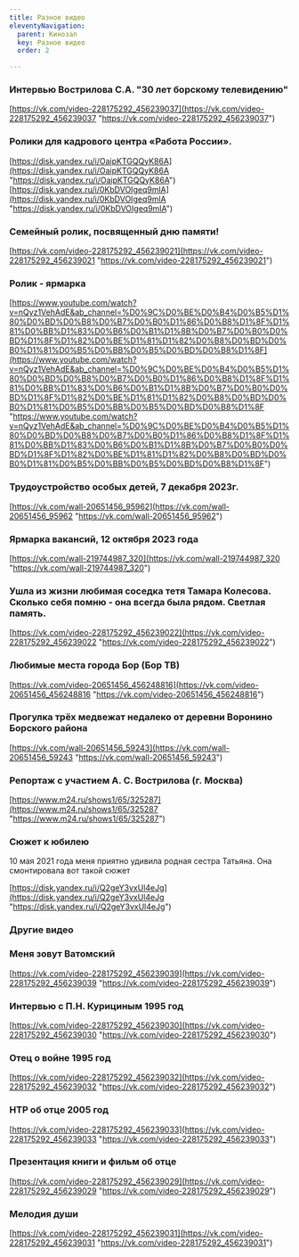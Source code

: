 ```yaml
---
title: Разное видео
eleventyNavigation:
  parent: Кинозал
  key: Разное видео
  order: 2

---
```

### Интервью Вострилова C.А. "30 лет борскому телевидению"

[https://vk.com/video-228175292_456239037](https://vk.com/video-228175292_456239037 "https://vk.com/video-228175292_456239037")

### Ролики для кадрового центра «Работа России».

[https://disk.yandex.ru/i/OaipKTGQQyK86A](https://disk.yandex.ru/i/OaipKTGQQyK86A "https://disk.yandex.ru/i/OaipKTGQQyK86A")
[https://disk.yandex.ru/i/0KbDVOIgeq9mlA](https://disk.yandex.ru/i/0KbDVOIgeq9mlA "https://disk.yandex.ru/i/0KbDVOIgeq9mlA")


### Семейный ролик, посвященный дню памяти!

<!--- [https://youtu.be/j9VvbL-2zX8](https://youtu.be/j9VvbL-2zX8 "https://youtu.be/j9VvbL-2zX8") -->
[https://vk.com/video-228175292_456239021](https://vk.com/video-228175292_456239021 "https://vk.com/video-228175292_456239021")

### Ролик - ярмарка

[https://www.youtube.com/watch?v=nQyz1VehAdE&ab_channel=%D0%9C%D0%BE%D0%B4%D0%B5%D1%80%D0%BD%D0%B8%D0%B7%D0%B0%D1%86%D0%B8%D1%8F%D1%81%D0%BB%D1%83%D0%B6%D0%B1%D1%8B%D0%B7%D0%B0%D0%BD%D1%8F%D1%82%D0%BE%D1%81%D1%82%D0%B8%D0%BD%D0%B0%D1%81%D0%B5%D0%BB%D0%B5%D0%BD%D0%B8%D1%8F](https://www.youtube.com/watch?v=nQyz1VehAdE&ab_channel=%D0%9C%D0%BE%D0%B4%D0%B5%D1%80%D0%BD%D0%B8%D0%B7%D0%B0%D1%86%D0%B8%D1%8F%D1%81%D0%BB%D1%83%D0%B6%D0%B1%D1%8B%D0%B7%D0%B0%D0%BD%D1%8F%D1%82%D0%BE%D1%81%D1%82%D0%B8%D0%BD%D0%B0%D1%81%D0%B5%D0%BB%D0%B5%D0%BD%D0%B8%D1%8F "https://www.youtube.com/watch?v=nQyz1VehAdE&ab_channel=%D0%9C%D0%BE%D0%B4%D0%B5%D1%80%D0%BD%D0%B8%D0%B7%D0%B0%D1%86%D0%B8%D1%8F%D1%81%D0%BB%D1%83%D0%B6%D0%B1%D1%8B%D0%B7%D0%B0%D0%BD%D1%8F%D1%82%D0%BE%D1%81%D1%82%D0%B8%D0%BD%D0%B0%D1%81%D0%B5%D0%BB%D0%B5%D0%BD%D0%B8%D1%8F")

### Трудоустройство особых детей, 7 декабря 2023г.

[https://vk.com/wall-20651456_95962](https://vk.com/wall-20651456_95962 "https://vk.com/wall-20651456_95962")

### Ярмарка вакансий, 12 октября 2023 года

[https://vk.com/wall-219744987_320](https://vk.com/wall-219744987_320 "https://vk.com/wall-219744987_320")

### Ушла из жизни любимая соседка тетя Тамара Колесова. Сколько себя помню - она всегда была рядом. Светлая память.

<!--- [https://youtu.be/tlyLB3u51Og](https://youtu.be/tlyLB3u51Og "https://youtu.be/tlyLB3u51Og") -->
[https://vk.com/video-228175292_456239022](https://vk.com/video-228175292_456239022 "https://vk.com/video-228175292_456239022")

### Любимые места города Бор (Бор ТВ)

[https://vk.com/video-20651456_456248816](https://vk.com/video-20651456_456248816 "https://vk.com/video-20651456_456248816")

### Прогулка трёх медвежат недалеко от деревни Воронино Борского района

[https://vk.com/wall-20651456_59243](https://vk.com/wall-20651456_59243 "https://vk.com/wall-20651456_59243")

### Репортаж с участием <nobr>А. C. Вострилова</nobr> (г. Москва)

[https://www.m24.ru/shows1/65/325287](https://www.m24.ru/shows1/65/325287 "https://www.m24.ru/shows1/65/325287")

### Сюжет к юбилею

10 мая 2021 года меня приятно удивила родная сестра Татьяна. Она смонтировала вот такой сюжет

[https://disk.yandex.ru/i/Q2geY3vxUl4eJg](https://disk.yandex.ru/i/Q2geY3vxUl4eJg "https://disk.yandex.ru/i/Q2geY3vxUl4eJg")

<!--- ### «Человек жив, пока его помнят»

Вечер памяти <nobr>А. В. Вострилова</nobr>

[https://www.youtube.com/watch?v=hWIGyjKMCJw](https://www.youtube.com/watch?v=hWIGyjKMCJw "https://www.youtube.com/watch?v=hWIGyjKMCJw")-->

### Другие видео

### Меня зовут Ватомский

[https://vk.com/video-228175292_456239039](https://vk.com/video-228175292_456239039 "https://vk.com/video-228175292_456239039")

### Интервью с П.Н. Курициным 1995 год

[https://vk.com/video-228175292_456239030](https://vk.com/video-228175292_456239030 "https://vk.com/video-228175292_456239030")

###  Отец о войне 1995 год

[https://vk.com/video-228175292_456239032](https://vk.com/video-228175292_456239032 "https://vk.com/video-228175292_456239032")

### НТР об отце 2005 год

[https://vk.com/video-228175292_456239033](https://vk.com/video-228175292_456239033 "https://vk.com/video-228175292_456239033")

### Презентация книги и фильм об отце

[https://vk.com/video-228175292_456239029](https://vk.com/video-228175292_456239029 "https://vk.com/video-228175292_456239029")

### Мелодия души

[https://vk.com/video-228175292_456239031](https://vk.com/video-228175292_456239031 "https://vk.com/video-228175292_456239031")
